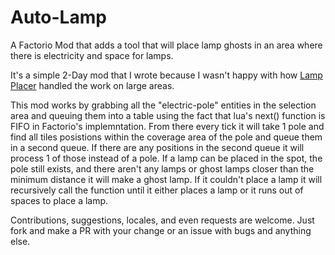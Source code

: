 # Auto-Lamp
A Factorio Mod that adds a tool that will place lamp ghosts in an area where there is electricity and space for lamps.

It's a simple 2-Day mod that I wrote because I wasn't happy with how [Lamp Placer](https://mods.factorio.com/mod/lamp-placer) handled the work on large areas.

This mod works by grabbing all the "electric-pole" entities in the selection area and queuing them into a table using the fact that lua's next() function is FIFO in Factorio's implemntation. From there every tick it will take 1 pole and find all tiles posistions within the coverage area of the pole and queue them in a second queue. If there are any positions in the second queue it will process 1 of those instead of a pole. If a lamp can be placed in the spot, the pole still exists, and there aren't any lamps or ghost lamps closer than the minimum distance it will make a ghost lamp. If it couldn't place a lamp it will recursively call the function until it either places a lamp or it runs out of spaces to place a lamp.

Contributions, suggestions, locales, and even requests are welcome. Just fork and make a PR with your change or an issue with bugs and anything else.
